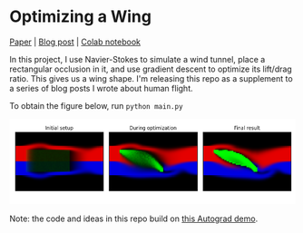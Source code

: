 # Optimizing a Wing

[Paper](https://greydanus.github.io/2020/07/30/physics-of-flight/) | [Blog post](https://greydanus.github.io/2020/07/30/physics-of-flight/) | [Colab notebook](https://colab.research.google.com/drive/1RTsSyr7B3THKVGp_44Oyh7rxBriOHzJ7)

In this project, I use Navier-Stokes to simulate a wind tunnel, place a rectangular occlusion in it, and use gradient descent to optimize its lift/drag ratio. This gives us a wing shape. I'm releasing this repo as a supplement to a series of blog posts I wrote about human flight.

To obtain the figure below, run `python main.py `

![optimize_wing.png](optimize_wing.png)

Note: the code and ideas in this repo build on [this Autograd demo](https://github.com/HIPS/autograd/blob/master/examples/fluidsim/wing.png).